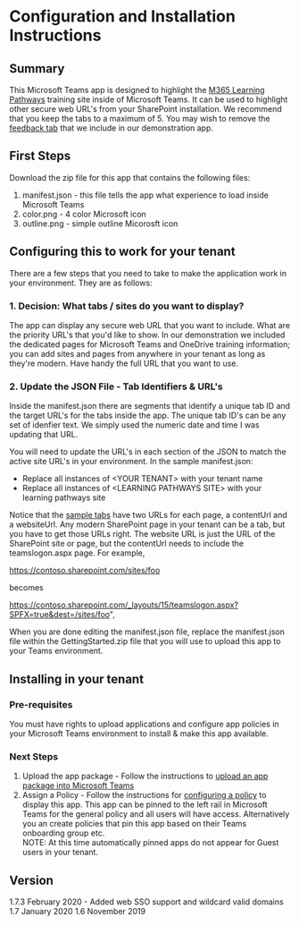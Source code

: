 # Configuration and Installation Instructions

## Summary

This Microsoft Teams app is designed to highlight the [M365 Learning Pathways](https://aka.ms/M365LPDocs) training site inside of Microsoft Teams.  It can be used to highlight other secure web URL's from your SharePoint installation.  We recommend that you keep the tabs to a maximum of 5.  You may wish to remove the [feedback tab](https://aka.ms/AdoptionTools) that we include in our demonstration app.

## First Steps
Download the zip file for this app that contains the following files:
1. manifest.json - this file tells the app what experience to load inside Microsoft Teams
2. color.png - 4 color Microsoft icon
3. outline.png - simple outline Micorosft icon

## Configuring this to work for your tenant

There are a few steps that you need to take to make the application work in your environment.  They are as follows:

### 1. Decision: What tabs / sites do you want to display?
The app can display any secure web URL that you want to include.  What are the priority URL's that you'd like to show. In our demonstration we included the dedicated pages for Microsoft Teams and OneDrive training information; you can add sites and pages from anywhere in your tenant as long as they're modern.
Have handy the full URL that you want to use. 


### 2. Update the JSON File - Tab Identifiers & URL's

Inside the manifest.json there are segments that identify a unique tab ID and the target URL's for the tabs inside the app.  The unique tab ID's can be any set of idenfier text.  We simply used the numeric date and time I was updating that URL. 

You will need to update the URL's in each section of the JSON to match the active site URL's in your environment. In the sample manifest.json:

 * Replace all instances of &lt;YOUR TENANT&gt; with your tenant name
 * Replace all instances of &lt;LEARNING PATHWAYS SITE&gt; with your learning pathways site 

Notice that the [sample tabs](manifest.json) have two URLs for each page, a contentUrl and a websiteUrl. Any modern SharePoint page in your tenant can be a tab, but you have to get those URLs right. The website URL is just the URL of the SharePoint site or page, but the contentUrl needs to include the teamslogon.aspx page. For example,

https://contoso.sharepoint.com/sites/foo

becomes

https://contoso.sharepoint.com/_layouts/15/teamslogon.aspx?SPFX=true&dest=/sites/foo",

When you are done editing the manifest.json file, replace the manifest.json file within the GettingStarted.zip file that you will use to upload this app to your Teams environment.

## Installing in your tenant

### Pre-requisites
You must have rights to upload applications and configure app policies in your Microsoft Teams environment to install & make this app available.

### Next Steps
1.  Upload the app package - Follow the instructions to [upload an app package into Microsoft Teams](https://docs.microsoft.com/en-us/microsoftteams/platform/concepts/apps/apps-upload)
2. Assign a Policy - Follow the instructions for [configuring a policy](https://docs.microsoft.com/en-us/MicrosoftTeams/teams-app-setup-policies) to display this app. This app can be pinned to the left rail in Microsoft Teams for the general policy and all users will have access.  Alternatively you an create policies that pin this app based on their Teams onboarding group etc.  
NOTE:  At this time automatically pinned apps do not appear for Guest users in your tenant.  


## Version
1.7.3 February 2020 - Added web SSO support and wildcard valid domains
1.7 January 2020
1.6 November 2019
